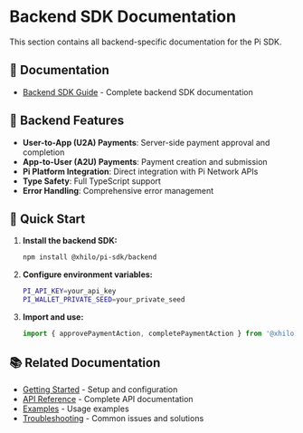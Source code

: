 # Backend SDK Documentation

This section contains all backend-specific documentation for the Pi SDK.

## 📖 Documentation

- [Backend SDK Guide](./README.md) - Complete backend SDK documentation

## 🔧 Backend Features

- **User-to-App (U2A) Payments**: Server-side payment approval and completion
- **App-to-User (A2U) Payments**: Payment creation and submission
- **Pi Platform Integration**: Direct integration with Pi Network APIs
- **Type Safety**: Full TypeScript support
- **Error Handling**: Comprehensive error management

## 🚀 Quick Start

1. **Install the backend SDK:**
   ```bash
   npm install @xhilo/pi-sdk/backend
   ```

2. **Configure environment variables:**
   ```bash
   PI_API_KEY=your_api_key
   PI_WALLET_PRIVATE_SEED=your_private_seed
   ```

3. **Import and use:**
   ```typescript
   import { approvePaymentAction, completePaymentAction } from '@xhilo/pi-sdk/backend';
   ```

## 📚 Related Documentation

- [Getting Started](../getting-started/) - Setup and configuration
- [API Reference](../api-reference/) - Complete API documentation
- [Examples](../examples/) - Usage examples
- [Troubleshooting](../troubleshooting/) - Common issues and solutions